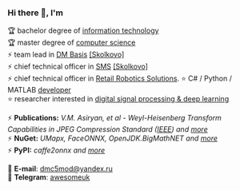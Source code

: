 ### Hi there 👋, I'm

🏆 bachelor degree of [information technology](https://mtuci.ru/?lang=en)  
🏆 master degree of [computer science](https://en.misis.ru/)  
⚡ team lead in [DM Basis](https://www.dmbasis.ru/) [[Skolkovo]](https://sk.ru/)  
⚡ chief technical officer in [SMS](https://smartmealservice.com/en/home-2) [[Skolkovo]](https://sk.ru/)  
⚡ chief technical officer in [Retail Robotics Solutions](https://rrs-catering.eu). 
⭐ C# / Python / MATLAB [developer](https://github.com/asiryan)  
⭐ researcher interested in [digital signal processing & deep learning](https://www.researchgate.net/profile/Valery_Asiryan)  

⚡ **Publications:** *V.M. Asiryan, et al - Weyl-Heisenberg Transform Capabilities in JPEG Compression Standard ([IEEE](https://ieeexplore.ieee.org/document/9455005)) and [more](Publications)*  
⚡ **NuGet:** *UMapx, FaceONNX, OpenJDK.BigMathNET and [more](https://www.nuget.org/profiles/asiryan)*  
⚡ **PyPI:** *caffe2onnx and [more](https://pypi.org/user/asiryan/)*  

📧 **E-mail**: [dmc5mod@yandex.ru](mailto:dmc5mod@yandex.ru)  
💬 **Telegram**: [awesomeuk](https://t.me/awesomeuk)

<!--
**asiryan/asiryan** is a ✨ _special_ ✨ repository because its `README.md` (this file) appears on your GitHub profile.

Here are some ideas to get you started:

- 🔭 I’m currently working on ...
- 🌱 I’m currently learning ...
- 👯 I’m looking to collaborate on ...
- 🤔 I’m looking for help with ...
- 💬 Ask me about ...
- 📫 How to reach me: ...
- 😄 Pronouns: ...
- ⚡ Fun fact: ...
-->
